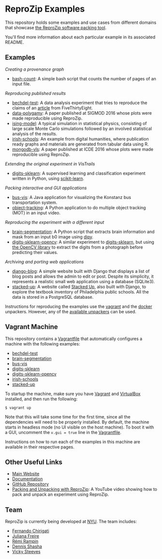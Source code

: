 ReproZip Examples
=================

This repository holds some examples and use cases from different domains that showcase [the ReproZip software packing tool](https://www.reprozip.org/).

You'll find more information about each particular example in its associated README.

Examples
--------

*Creating a provenance graph*

* [bash-count](bash-count): A simple bash script that counts the number of pages of an input file.

*Reproducing published results*

* [bechdel-test](bechdel-test): A data analysis experiment that tries to reproduce the claims of an [article](http://fivethirtyeight.com/features/the-dollar-and-cents-case-against-hollywoods-exclusion-of-women/) from FiveThirtyEight.
* [data-polygamy](data-polygamy): A paper published at SIGMOD 2016 whose plots were made reproducible using ReproZip.
* [ising-model](ising-model): A typical simulation in statistical physics, consisting of large scale Monte Carlo simulations followed by an involved statistical analysis of the results.
* [irish-schools](irish-schools): An example from digital humanities, where publication ready graphs and materials are generated from tabular data using R.
* [mongodb-vls](mongodb-vls): A paper published at ICDE 2016 whose plots were made reproducible using ReproZip.

*Extending the original experiment in VisTrails*

* [digits-sklearn](digits-sklearn): A supervised learning and classification experiment written in Python, using [scikit-learn](http://scikit-learn.org/).

*Packing interactive and GUI applications*

* [bus-vis](bus-vis): A Java application for visualizing the Konstanz bus transportation system.
* [object-tracking](object-tracking): A Python application to do multiple object tracking (MOT) in an input video.

*Reproducing the experiment with a different input*

* [brain-segmentation](brain-segmentation): A Python script that extracts brain information and mask from an input b0 image using [dipy](http://nipy.org/dipy/).
* [digits-sklearn-opencv](digits-sklearn-opencv): A similar experiment to [digits-sklearn](digits-sklearn), but using [the OpenCV library](http://opencv.org/) to extract the digits from a photograph before predicting their values.

*Archiving and porting web applications*

* [django-blog](django-blog): A simple website built with Django that displays a list of blog posts and allows the admin to edit or post. Despite its simplicity, it represents a realistic small web application using a database (SQLite3).
* [stacked-up](stacked-up): A website called [Stacked Up](http://stackedup.org/), also built with Django, to explore the textbook inventory of Philadelphia public schools. All the data is stored in a PostgreSQL database.

Instructions for reproducing the examples use the [vagrant](https://docs.reprozip.org/en/1.0.x/unpacking.html#the-vagrant-unpacker-building-a-virtual-machine) and the [docker](https://docs.reprozip.org/en/1.0.x/unpacking.html#the-docker-unpacker-building-a-docker-container) unpackers. However, any of the [available unpackers](https://docs.reprozip.org/en/1.0.x/unpacking.html#unpackers) can be used.

Vagrant Machine
---------------

This repository contains a [Vagrantfile](Vagrantfile) that automatically configures a machine with the following examples:

* [bechdel-test](bechdel-test)
* [brain-segmentation](brain-segmentation)
* [bus-vis](bus-vis)
* [digits-sklearn](digits-sklearn)
* [digits-sklearn-opencv](digits-sklearn-opencv)
* [irish-schools](irish-schools)
* [stacked-up](stacked-up)

To startup the machine, make sure you have [Vagrant](https://www.vagrantup.com/) and [VirtualBox](https://www.virtualbox.org/) installed, and then run the following:

    $ vagrant up

Note that this will take some time for the first time, since all the dependencies will need to be properly installed. By default, the machine starts in headless mode (no UI visible on the host machine). To boot it with a GUI, uncomment the ``v.gui = true`` line in the [Vagrantfile](Vagrantfile).

Instructions on how to run each of the examples in this machine are available in their respective pages.

Other Useful Links
------------------

* [Main Website](https://www.reprozip.org/)
* [Documentation](https://docs.reprozip.org/)
* [GitHub Repository](https://github.com/ViDA-NYU/reprozip)
* [Packing and Unpacking with ReproZip](https://www.youtube.com/watch?v=-zLPuwCHXo0): A YouTube video showing how to pack and unpack an experiment using ReproZip.

Team
----

ReproZip is currently being developed at [NYU](http://engineering.nyu.edu/). The team includes:

* [Fernando Chirigati](http://vgc.poly.edu/~fchirigati/)
* [Juliana Freire](http://vgc.poly.edu/~juliana/)
* [Rémi Rampin](https://remram.fr/)
* [Dennis Shasha](http://cs.nyu.edu/shasha/)
* [Vicky Steeves](http://vickysteeves.com/)
